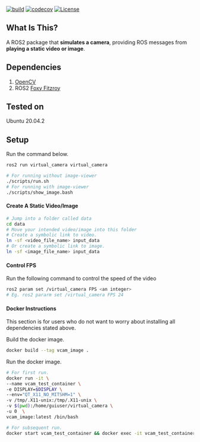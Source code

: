 
[![build](https://github.com/cardboardcode/virtual_camera/actions/workflows/industrial_ci_action.yml/badge.svg)](https://github.com/cardboardcode/virtual_camera/actions/workflows/industrial_ci_action.yml)
[![codecov](https://codecov.io/gh/cardboardcode/virtual_camera/branch/main/graph/badge.svg?token=DITZXL86DN)](https://codecov.io/gh/cardboardcode/virtual_camera)
[![License](https://img.shields.io/badge/License-Apache%202.0-blue.svg)](https://opensource.org/licenses/Apache-2.0)

## **What Is This**?

A ROS2 package that **simulates a camera**, providing ROS messages from **playing a static video or image**.

## **Dependencies**

1. [OpenCV](https://docs.opencv.org/master/d7/d9f/tutorial_linux_install.html)
2. ROS2 [Foxy Fitzroy](https://docs.ros.org/en/foxy/Installation.html)

## **Tested on**

Ubuntu 20.04.2

## **Setup**

Run the command below.

```bash
ros2 run virtual_camera virtual_camera
```

```bash
# For running without image-viewer
./scripts/run.sh
# For running with image-viewer
./scripts/show_image.bash
```

#### **Create A Static Video/Image**

```bash
# Jump into a folder called data
cd data
# Move your intended video/image into this folder
# Create a symbolic link to video.
ln -sf <video_file_name> input_data
# Or create a symbolic link to image.
ln -sf <image_file_name> input_data
```

#### **Control FPS**
Run the following command to control the speed of the video

```bash
ros2 param set /virtual_camera FPS <an integer>
# Eg. ros2 pararm set /virtual_camera FPS 24

```

#### **Docker Instructions**

This section is for users who do not want to worry about installing all dependencies stated above.

Build the docker image.

```bash
docker build --tag vcam_image .
```

Run the docker image.

```bash
# For first run.
docker run -it \
--name vcam_test_container \
-e DISPLAY=$DISPLAY \
--env="QT_X11_NO_MITSHM=1" \
-v /tmp/.X11-unix:/tmp/.X11-unix \
-v $(pwd):/home/guiuser/virtual_camera \
-u 0  \
vcam_image:latest /bin/bash

# For subsequent run.
docker start vcam_test_container && docker exec -it vcam_test_container bash

```

